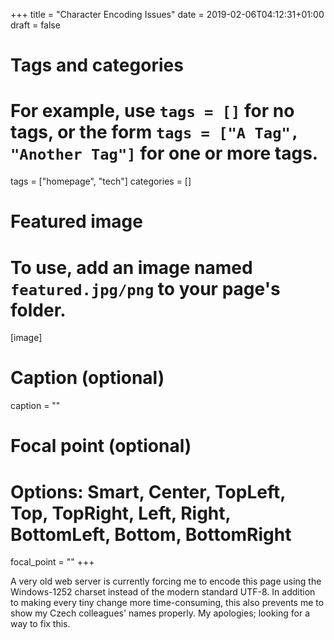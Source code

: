 +++
title = "Character Encoding Issues"
date = 2019-02-06T04:12:31+01:00
draft = false

# Tags and categories
# For example, use `tags = []` for no tags, or the form `tags = ["A Tag", "Another Tag"]` for one or more tags.
tags = ["homepage", "tech"]
categories = []

# Featured image
# To use, add an image named `featured.jpg/png` to your page's folder.
[image]
  # Caption (optional)
  caption = ""

  # Focal point (optional)
  # Options: Smart, Center, TopLeft, Top, TopRight, Left, Right, BottomLeft, Bottom, BottomRight
  focal_point = ""
+++

A very old web server is currently forcing me to encode this page using the
Windows-1252 charset instead of the modern standard UTF-8. In addition to making
every tiny change more time-consuming, this also prevents me to show my Czech
colleagues' names properly. My apologies; looking for a way to fix this.
